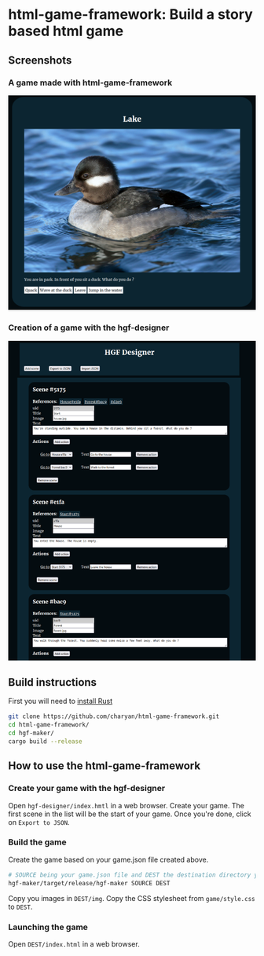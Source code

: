 # html-game-framework: Build a story based html game
## Screenshots
### A game made with html-game-framework
![html-game-framework screenshot](https://github.com/charyan/html-game-framework/raw/master/hgf-ex.png)
### Creation of a game with the hgf-designer
![html-game-framework screenshot](https://github.com/charyan/html-game-framework/raw/master/hgf.png)

## Build instructions
First you will need to [install Rust](https://www.rust-lang.org/tools/install)
```bash
git clone https://github.com/charyan/html-game-framework.git
cd html-game-framework/
cd hgf-maker/
cargo build --release
```

## How to use the html-game-framework
### Create your game with the hgf-designer
Open `hgf-designer/index.hmtl` in a web browser. Create your game. The first scene in the list will be the start of your game. Once you're done, click on `Export to JSON`.

### Build the game
Create the game based on your game.json file created above.
```bash
# SOURCE being your game.json file and DEST the destination directory you want your game files in
hgf-maker/target/release/hgf-maker SOURCE DEST
```
Copy you images in `DEST/img`.
Copy the CSS stylesheet from `game/style.css` to `DEST`.

### Launching the game
Open `DEST/index.html` in a web browser.
